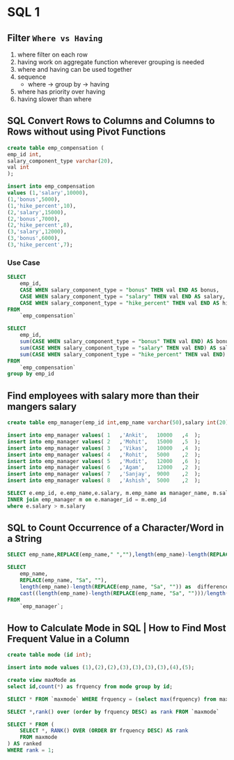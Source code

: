 # SQL 1

## Filter `Where vs Having`

1. where filter on each row
2. having work on aggregate function wherever grouping is needed
3. where and having can be used together
4. sequence
   - where -> group by -> having
5. where has priority over having
6. having slower than where

## SQL Convert Rows to Columns and Columns to Rows without using Pivot Functions

```sql
create table emp_compensation (
emp_id int,
salary_component_type varchar(20),
val int
);
```

```sql
insert into emp_compensation
values (1,'salary',10000),
(1,'bonus',5000),
(1,'hike_percent',10),
(2,'salary',15000),
(2,'bonus',7000),
(2,'hike_percent',8),
(3,'salary',12000),
(3,'bonus',6000),
(3,'hike_percent',7);
```

### Use Case

```sql
SELECT
    emp_id,
    CASE WHEN salary_component_type = "bonus" THEN val END AS bonus,
    CASE WHEN salary_component_type = "salary" THEN val END AS salary,
    CASE WHEN salary_component_type = "hike_percent" THEN val END AS hike_percent
FROM
    `emp_compensation`
```

```sql
SELECT
    emp_id,
    sum(CASE WHEN salary_component_type = "bonus" THEN val END) AS bonus,
    sum(CASE WHEN salary_component_type = "salary" THEN val END) AS salary,
    sum(CASE WHEN salary_component_type = "hike_percent" THEN val END) AS hike_percent
FROM
    `emp_compensation`
group by emp_id
```

## Find employees with salary more than their mangers salary

```sql
create table emp_manager(emp_id int,emp_name varchar(50),salary int(20),manager_id int(10));
```

```sql
insert into emp_manager values(	1	,'Ankit',	10000	,4	);
insert into emp_manager values(	2	,'Mohit',	15000	,5	);
insert into emp_manager values(	3	,'Vikas',	10000	,4	);
insert into emp_manager values(	4	,'Rohit',	5000	,2	);
insert into emp_manager values(	5	,'Mudit',	12000	,6	);
insert into emp_manager values(	6	,'Agam',	12000	,2	);
insert into emp_manager values(	7	,'Sanjay',	9000	,2	);
insert into emp_manager values(	8	,'Ashish',	5000	,2	);
```

```sql
SELECT e.emp_id, e.emp_name,e.salary, m.emp_name as manager_name, m.salary as manager_salary from emp_manager e 
INNER join emp_manager m on e.manager_id = m.emp_id 
where e.salary > m.salary
```

## SQL to Count Occurrence of a Character/Word in a String

```sql
SELECT emp_name,REPLACE(emp_name," ",""),length(emp_name)-length(REPLACE(emp_name," ","")) as empName FROM `emp_manager`;
```

```sql
SELECT
    emp_name,
    REPLACE(emp_name, "Sa", ""),
    length(emp_name)-length(REPLACE(emp_name, "Sa", "")) as  difference,
    cast((length(emp_name)-length(REPLACE(emp_name, "Sa", "")))/length("Sa") as unsigned) as occurence
FROM
    `emp_manager`;
```

## How to Calculate Mode in SQL | How to Find Most Frequent Value in a Column

```sql
create table mode (id int);
```

```sql
insert into mode values (1),(2),(2),(3),(3),(3),(3),(4),(5);
```

```sql
create view maxMode as 
select id,count(*) as frquency from mode group by id;
```

```sql
SELECT * FROM `maxmode` WHERE frquency = (select max(frquency) from maxmode)
```
```sql
SELECT *,rank() over (order by frquency DESC) as rank FROM `maxmode`
```
```sql
SELECT * FROM (
    SELECT *, RANK() OVER (ORDER BY frquency DESC) AS rank 
    FROM maxmode
) AS ranked
WHERE rank = 1;